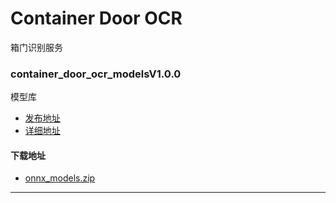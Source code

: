 #  Container Door OCR
箱门识别服务
### container_door_ocr_modelsV1.0.0
模型库
* [发布地址](https://github.com/jadehh/ContainerDoorOCR/releases/tag/container_door_ocr_modelsV1.0.0)
* [详细地址](https://github.com/jadehh/jadehh_file/releases/tag/container_door_ocr_modelsV1.0.0)
#### 下载地址
* [onnx_models.zip](https://gh.con.sh/https://github.com/jadehh/jadehh_file/releases/download/container_door_ocr_modelsV1.0.0/onnx_models.zip)
---